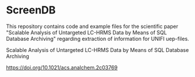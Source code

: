 # ScreenDB
This repository contains code and example files for the scientific paper "Scalable Analysis of Untargeted LC-HRMS Data by Means of SQL Database Archiving" regarding extraction of information for UNIFI uep-files.


Scalable Analysis of Untargeted LC-HRMS Data by Means of SQL Database Archiving

https://doi.org/10.1021/acs.analchem.2c03769